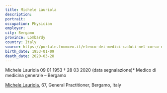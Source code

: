 ```yaml
---
title: Michele Lauriola
description: 
portrait: 
occupation: Physician
employer: 
city: Bergamo
province: Lombardy
country: Italy
source: https://portale.fnomceo.it/elenco-dei-medici-caduti-nel-corso-dellepidemia-di-covid-19/
birth_date: 1953-01-09
death_date: 2020-03-28
---
```


Michele Lauriola 09 01 1953 † 28 03 2020 (data segnalazione)*
Medico di medicina generale – Bergamo

<a href="https://portale.fnomceo.it/elenco-dei-medici-caduti-nel-corso-dellepidemia-di-covid-19/">Michele Lauriola</a>, 67, General Practitioner, Bergamo, Italy
